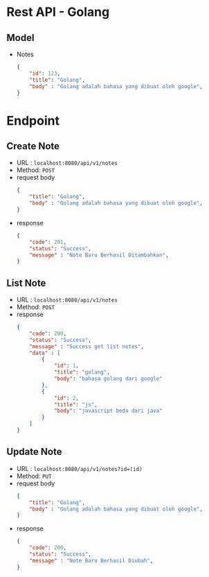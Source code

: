 # Rest API - Golang

## Model
- Notes
    ```json
    {
        "id": 123,
	    "title": "Golang",
	    "body" : "Golang adalah bahasa yang dibuat oleh google",
    }
    ```

# Endpoint
## Create Note
- URL : `localhost:8080/api/v1/notes`
- Method: `POST`
- request body
    ```json
    {
        "title": "Golang",
	    "body" : "Golang adalah bahasa yang dibuat oleh google",
    }
    ```
- response
    ```json
    {
        "code": 201,
	    "status": "Success",
	    "message" : "Note Baru Berhasil Ditambahkan",
    }
    ```
## List Note
- URL : `localhost:8080/api/v1/notes`
- Method: `POST`
- response
    ```json
    {
        "code": 200,
	    "status": "Success",
	    "message" : "Success get list notes",
        "data" : [
            {
                "id": 1,
                "title": "golang",
                "body": "bahasa golang dari google"
            },
            {
                "id": 2,
                "title": "js",
                "body": "javascript beda dari java"
            }
        ]
    }
    ```
## Update Note
- URL : `localhost:8080/api/v1/notes?id=(id)`
- Method: `PUT`
- request body
    ```json
    {
        "title": "Golang",
	    "body" : "Golang adalah bahasa yang dibuat oleh google",
    }
    ```
- response
    ```json
    {
        "code": 200,
	    "status": "Success",
	    "message" : "Note Baru Berhasil Diubah",
    }
    ```